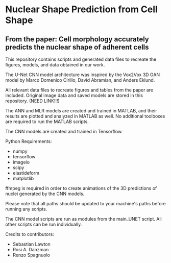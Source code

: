 # Nuclear Shape Prediction from Cell Shape
## From the paper: Cell morphology accurately predicts the nuclear shape of adherent cells
This repository contains scripts and generated data files to recreate the figures, models, and data obtained in our work. 

The U-Net CNN model architecture was inspired by the Vox2Vox 3D GAN model by Marco Domenico Cirillo, David Abramian, and Anders Eklund.

All relevant data files to recreate figures and tables from the paper are included. Original image data and saved models are stored in this repository. (NEED LINK!!!)

The ANN and MLR models are created and trained in MATLAB, and their results are plotted and analyzed in MATLAB as well.
No additional toolboxes are required to run the MATLAB scripts.

The CNN models are created and trained in Tensorflow.

Python Requirements:
- numpy
- tensorflow
- imageio
- scipy
- elastideform
- matplotlib

ffmpeg is required in order to create animations of the 3D predictions of nuclei generated by the CNN models.

Please note that all paths should be updated to your machine's paths before running any scripts.

The CNN model scripts are run as modules from the main_UNET script. All other scripts can be run individually.

Credits to contributors:
- Sebastian Lawton
- Rosi A. Danzman
- Renzo Spagnuolo
